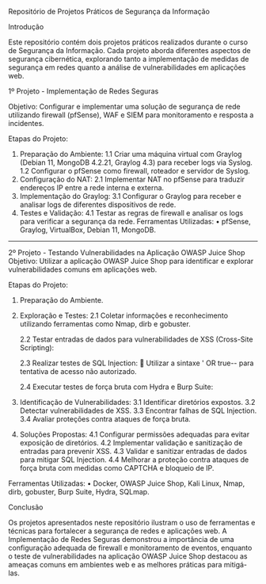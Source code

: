 Repositório de Projetos Práticos de Segurança da Informação



Introdução



Este repositório contém dois projetos práticos realizados durante o curso de Segurança da Informação. Cada projeto aborda diferentes aspectos de segurança cibernética, explorando tanto a implementação de medidas de segurança em redes quanto a análise de vulnerabilidades em aplicações web.




1º Projeto - Implementação de Redes Seguras



Objetivo:
Configurar e implementar uma solução de segurança de rede utilizando firewall (pfSense), WAF e SIEM para monitoramento e resposta a incidentes.



Etapas do Projeto:

1.	Preparação do Ambiente:
	1.1 Criar uma máquina virtual com Graylog (Debian 11, MongoDB 4.2.21, Graylog 4.3) para receber logs via Syslog.
	1.2 Configurar o pfSense como firewall, roteador e servidor de Syslog.
2.	Configuração do NAT:
	2.1 Implementar NAT no pfSense para traduzir endereços IP entre a rede interna e externa.
3.	Implementação do Graylog:
	3.1 Configurar o Graylog para receber e analisar logs de diferentes dispositivos de rede.
4.	Testes e Validação:
	4.1 Testar as regras de firewall e analisar os logs para verificar a segurança da rede.
Ferramentas Utilizadas:
•	pfSense, Graylog, VirtualBox, Debian 11, MongoDB.




________________________________________




2º Projeto - Testando Vulnerabilidades na Aplicação OWASP Juice Shop
Objetivo:
Utilizar a aplicação OWASP Juice Shop para identificar e explorar vulnerabilidades comuns em aplicações web.


Etapas do Projeto:

1.	Preparação do Ambiente.


3.	Exploração e Testes:
	2.1 Coletar informações e reconhecimento utilizando ferramentas como Nmap, dirb e gobuster.
	
	2.2 Testar entradas de dados para vulnerabilidades de XSS (Cross-Site Scripting):
   
	2.3 Realizar testes de SQL Injection:
	Utilizar a sintaxe ' OR true-- para tentativa de acesso não autorizado.

	2.4 Executar testes de força bruta com Hydra e Burp Suite:

	


4.	Identificação de Vulnerabilidades:
	3.1 Identificar diretórios expostos.
	3.2 Detectar vulnerabilidades de XSS.
	3.3 Encontrar falhas de SQL Injection.
	3.4 Avaliar proteções contra ataques de força bruta.

5.	Soluções Propostas:
	4.1 Configurar permissões adequadas para evitar exposição de diretórios.
	4.2 Implementar validação e sanitização de entradas para prevenir XSS.
	4.3 Validar e sanitizar entradas de dados para mitigar SQL Injection.
	4.4 Melhorar a proteção contra ataques de força bruta com medidas como CAPTCHA e bloqueio de IP.



Ferramentas Utilizadas:
•	Docker, OWASP Juice Shop, Kali Linux, Nmap, dirb, gobuster, Burp Suite, Hydra, SQLmap.


Conclusão

Os projetos apresentados neste repositório ilustram o uso de ferramentas e técnicas para fortalecer a segurança de redes e aplicações web. A Implementação de Redes Seguras demonstrou a importância de uma configuração adequada de firewall e monitoramento de eventos, enquanto o teste de vulnerabilidades na aplicação OWASP Juice Shop destacou as ameaças comuns em ambientes web e as melhores práticas para mitigá-las.
